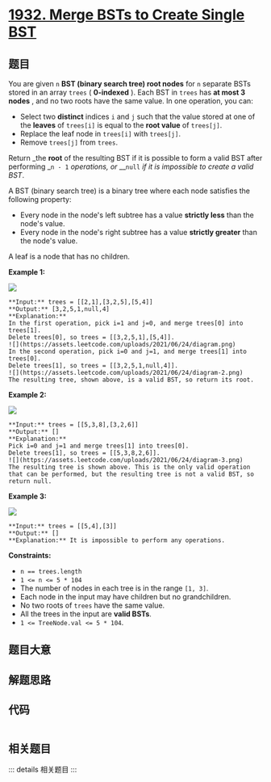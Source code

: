 # [1932. Merge BSTs to Create Single BST](https://leetcode.com/problems/merge-bsts-to-create-single-bst)

## 题目

You are given `n` **BST (binary search tree) root nodes** for `n` separate
BSTs stored in an array `trees` ( **0-indexed** ). Each BST in `trees` has
**at most 3 nodes** , and no two roots have the same value. In one operation,
you can:

  * Select two **distinct** indices `i` and `j` such that the value stored at one of the **leaves** of `trees[i]` is equal to the **root value** of `trees[j]`.
  * Replace the leaf node in `trees[i]` with `trees[j]`.
  * Remove `trees[j]` from `trees`.

Return _the **root** of the resulting BST if it is possible to form a valid
BST after performing _`n - 1` _operations, or_ __`null` _if it is impossible
to create a valid BST_.

A BST (binary search tree) is a binary tree where each node satisfies the
following property:

  * Every node in the node's left subtree has a value  **strictly less**  than the node's value.
  * Every node in the node's right subtree has a value  **strictly greater**  than the node's value.

A leaf is a node that has no children.



**Example 1:**

![](https://assets.leetcode.com/uploads/2021/06/08/d1.png)

    
    
    **Input:** trees = [[2,1],[3,2,5],[5,4]]
    **Output:** [3,2,5,1,null,4]
    **Explanation:**
    In the first operation, pick i=1 and j=0, and merge trees[0] into trees[1].
    Delete trees[0], so trees = [[3,2,5,1],[5,4]].
    ![](https://assets.leetcode.com/uploads/2021/06/24/diagram.png)
    In the second operation, pick i=0 and j=1, and merge trees[1] into trees[0].
    Delete trees[1], so trees = [[3,2,5,1,null,4]].
    ![](https://assets.leetcode.com/uploads/2021/06/24/diagram-2.png)
    The resulting tree, shown above, is a valid BST, so return its root.

**Example 2:**

![](https://assets.leetcode.com/uploads/2021/06/08/d2.png)

    
    
    **Input:** trees = [[5,3,8],[3,2,6]]
    **Output:** []
    **Explanation:**
    Pick i=0 and j=1 and merge trees[1] into trees[0].
    Delete trees[1], so trees = [[5,3,8,2,6]].
    ![](https://assets.leetcode.com/uploads/2021/06/24/diagram-3.png)
    The resulting tree is shown above. This is the only valid operation that can be performed, but the resulting tree is not a valid BST, so return null.
    

**Example 3:**

![](https://assets.leetcode.com/uploads/2021/06/08/d3.png)

    
    
    **Input:** trees = [[5,4],[3]]
    **Output:** []
    **Explanation:** It is impossible to perform any operations.
    



**Constraints:**

  * `n == trees.length`
  * `1 <= n <= 5 * 104`
  * The number of nodes in each tree is in the range `[1, 3]`.
  * Each node in the input may have children but no grandchildren.
  * No two roots of `trees` have the same value.
  * All the trees in the input are **valid BSTs**.
  * `1 <= TreeNode.val <= 5 * 104`.


## 题目大意

## 解题思路

## 代码

```javascript

```

## 相关题目

::: details 相关题目
:::
